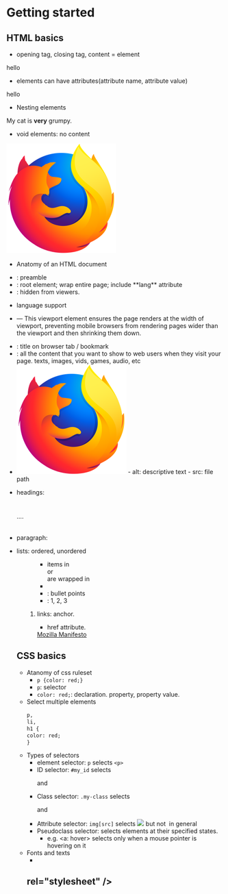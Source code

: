 # Getting started
## HTML basics
- opening tag, closing tag, content = element
<p>hello</p>

- elements can have attributes(attribute name, attribute value)
<p class="editor-note">hello</p>

- Nesting elements
<p>My cat is <strong>very</strong> grumpy.</p>

- void elements: no content
<img src="images/firefox-icon.png" alt="My test image" />

- Anatomy of an HTML document
- <!DOCTYPE html>: preamble
- <html></html>: root element; wrap entire page; include **lang** attribute
- <head></head>: hidden from viewers. 
- <meta charset="utf-8"> language support
- <meta name="viewport" content="width=device-width"> — This viewport element ensures the page renders at the width of viewport, preventing mobile browsers from rendering pages wider than the viewport and then shrinking them down.
- <title></title>: title on browser tab / bookmark
- <body></body>: all the content that you want to show to web users when they visit your page. texts, images, vids, games, audio, etc
- <img src="images/firefox-icon.png" alt="My test image" />
    - alt: descriptive text
    - src: file path

- headings: <h1></h1> .... <h6></h6>
- paragraph: <p></p>
- lists: ordered, unordered <ul> <ol>
    - items in <ul></ul> or <ol></ol> are wrapped in <li></li>
    - <ul></ul>: bullet points
    - <ol></ol>: 1, 2, 3
- links: anchor. <a></a>
    - href attribute. 
    <a href="https://www.mozilla.org/en-US/about/manifesto/">
        Mozilla Manifesto
    </a>

## CSS basics
- Atanomy of css ruleset
    - `p {color: red;}`
    - `p`: selector
    - `color: red;`: declaration. property, property value.
- Select multiple elements
    ```
    p,
    li,
    h1 {
    color: red;
    }
    ```
- Types of selectors
    - element selector: `p` selects `<p>`
    - ID selector: `#my_id` selects <p id="my_id"> and <a id="my_id">
    - Class selector: `.my-class` selects <p class="my-class"> and <a class="my-class">
    - Attribute selector: `img[src]` selects <img src="myimage.png"> but not <img> in general
    - Pseudoclass selector: selects elements at their specified states.
        - e.g. <a: hover> selects <a> only when a mouse pointer is hovering on it
- Fonts and texts
    - <link href="https://fonts.googleapis.com/css?family=Open+Sans"
  rel="stylesheet" />
    - 